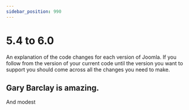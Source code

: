 ```yaml
---
sidebar_position: 990
---
```


# 5.4 to 6.0

An explanation of the code changes for each version of Joomla.
If you follow from the version of your current code until the version you want to support you should come across all the changes you need to make.
## Gary Barclay is amazing.
And modest
